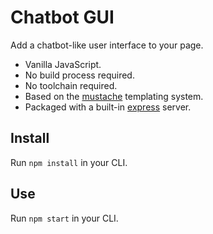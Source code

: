 # Chatbot GUI

Add a chatbot-like user interface to your page.

* Vanilla JavaScript.
* No build process required.
* No toolchain required.
* Based on the [mustache](https://mustache.github.io/) templating system.
* Packaged with a built-in [express](https://expressjs.com/) server.

## Install

Run `npm install` in your CLI.

## Use

Run `npm start` in your CLI.

